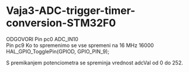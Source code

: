 # Vaja3-ADC-trigger-timer-conversion-STM32F0
ODGOVORI
Pin pc0 
ADC_IN10  
Pin pc9 
Ko to spremenimo se vse spremeni na 16 MHz 
16000  HAL_GPIO_TogglePin(GPIOD, GPIO_PIN_9);

S premikanjem potenciometra se spreminja vrednost adcVal od 0 do 252. 
